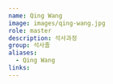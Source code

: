 ```yaml
---
name: Qing Wang
image: images/qing-wang.jpg
role: master
description: 석사과정
group: 석사졸
aliases:
  - Qing Wang
links:
---
```

